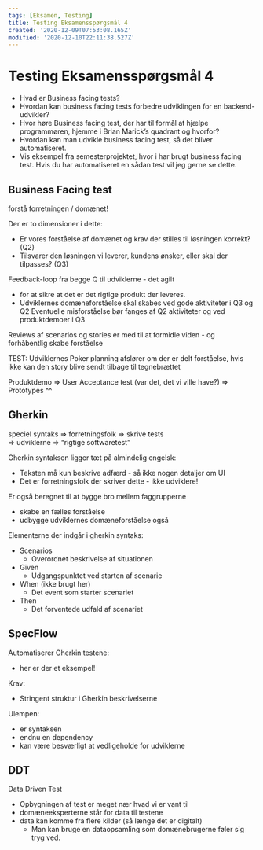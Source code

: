 ```yaml
---
tags: [Eksamen, Testing]
title: Testing Eksamensspørgsmål 4
created: '2020-12-09T07:53:08.165Z'
modified: '2020-12-10T22:11:38.527Z'
---
```


# Testing Eksamensspørgsmål 4
- Hvad er Business facing tests?
- Hvordan kan business facing tests forbedre udviklingen for en backend-udvikler?
- Hvor høre Business facing test, der har til formål at hjælpe programmøren, hjemme i Brian Marick’s quadrant og hvorfor?
- Hvordan kan man udvikle business facing test, så det bliver automatiseret.
- Vis eksempel fra semesterprojektet, hvor i har brugt business facing test. Hvis du har automatiseret en sådan test vil jeg gerne se dette.

## Business Facing test
forstå forretningen / domænet!

Der er to dimensioner i dette:
- Er vores forståelse af domænet og krav der stilles til løsningen korrekt? (Q2)
- Tilsvarer den løsningen vi leverer, kundens ønsker, eller skal der tilpasses? (Q3)

Feedback-loop fra begge Q til udviklerne - det agilt
- for at sikre at det er det rigtige produkt der leveres.
- Udviklernes domæneforståelse skal skabes ved gode aktiviteter i Q3 og Q2
Eventuelle misforståelse bør fanges af Q2 aktiviteter og ved produktdemoer i Q3


Reviews af scenarios og stories er med til at formidle viden - og forhåbentlig skabe forståelse

TEST: Udviklernes Poker planning afslører om der er delt forståelse, hvis ikke kan den story blive sendt tilbage til tegnebrættet

Produktdemo => User Acceptance test (var det, det vi ville have?)
            => Prototypes ^^

## Gherkin
speciel syntaks => forretningsfolk => skrive tests  
=> udviklerne => “rigtige softwaretest”

Gherkin syntaksen ligger tæt på almindelig engelsk:
- Teksten må kun beskrive adfærd - så ikke nogen detaljer om UI
- Det er forretningsfolk der skriver dette - ikke udviklere!

Er også beregnet til at bygge bro mellem faggrupperne
 - skabe en fælles forståelse
 - udbygge udviklernes domæneforståelse også

Elementerne der indgår i gherkin syntaks:
  - Scenarios
    - Overordnet beskrivelse af situationen
  - Given
    - Udgangspunktet ved starten af scenarie
  - When (ikke brugt her)
    - Det event som starter scenariet
  - Then
    - Det forventede udfald af scenariet

## SpecFlow
Automatiserer Gherkin testene:
- her er der et eksempel!

Krav:
- Stringent struktur i Gherkin beskrivelserne

Ulempen:
- er syntaksen
- endnu en dependency
- kan være besværligt at vedligeholde for udviklerne

## DDT
Data Driven Test
- Opbygningen af test er meget nær hvad vi er vant til
- domæneeksperterne står for data til testene
- data kan komme fra flere kilder (så længe det er digitalt)
  - Man kan bruge en dataopsamling som domænebrugerne føler sig tryg ved.




